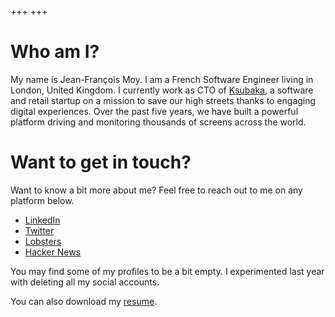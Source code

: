+++
+++

# Who am I?

My name is Jean-François Moy. I am a French Software Engineer living in London, United Kingdom. I currently work as CTO of [Ksubaka](https://ksubaka.com), a software and retail startup on a mission to save our high streets thanks to engaging digital experiences. Over the past five years, we have built a powerful platform driving and monitoring thousands of screens across the world.

# Want to get in touch?

Want to know a bit more about me? Feel free to reach out to me on any platform below.

- [LinkedIn](https://www.linkedin.com/in/jeanfrancoismoy)
- [Twitter](https://twitter.com/jf_moy)
- [Lobsters](https://lobste.rs/u/moystard)
- [Hacker News](https://news.ycombinator.com/user?id=moystard)

You may find some of my profiles to be a bit empty. I experimented last year with deleting all my social accounts.

You can also download my [resume](jf_moy-resume.pdf).
